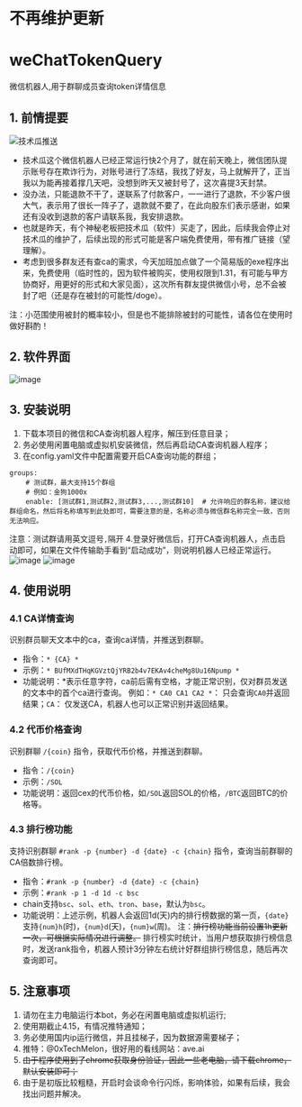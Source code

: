 # 不再维护更新
# weChatTokenQuery
微信机器人,用于群聊成员查询token详情信息

## 1. 前情提要
![技术瓜推送](https://github.com/user-attachments/assets/cd451a26-c3c4-4bea-8309-93ea7843d410)

- 技术瓜这个微信机器人已经正常运行快2个月了，就在前天晚上，微信团队提示账号存在欺诈行为，对账号进行了冻结，我找了好友，马上就解开了，正当我以为能再接着撑几天吧，没想到昨天又被封号了，这次喜提3天封禁。
- 没办法，只能退款不干了，遂联系了付款客户，一一进行了退款，不少客户很大气，表示用了很长一阵子了，退款就不要了，在此向股东们表示感谢，如果还有没收到退款的客户请联系我，我安排退款。
- 也就是昨天，有个神秘老板把技术瓜（软件）买走了，因此，后续我会停止对技术瓜的维护了，后续出现的形式可能是客户端免费使用，带有推广链接（望理解）。
- 考虑到很多群友还有查ca的需求，今天加班加点做了一个简易版的exe程序出来，免费使用（临时性的，因为软件被购买，使用权限到1.31，有可能与甲方协商好，用更好的形式和大家见面），这次所有群友提供微信小号，总不会被封了吧（还是存在被封的可能性/doge）。

注：小范围使用被封的概率较小，但是也不能排除被封的可能性，请各位在使用时做好斟酌！

## 2. 软件界面
![image](https://github.com/user-attachments/assets/194bd2ed-bbeb-42b8-a279-0850bcd26475)

## 3. 安装说明
1. 下载本项目的微信和CA查询机器人程序，解压到任意目录；
2. 务必使用闲置电脑或虚拟机安装微信，然后再启动CA查询机器人程序；
3. 在config.yaml文件中配置需要开启CA查询功能的群组；
```
groups:
    # 测试群，最大支持15个群组
    # 例如：金狗1000x
    enable: [测试群1,测试群2,测试群3,...,测试群10]  # 允许响应的群名称，建议给群组命名，然后将名称填写到此处即可，需要注意的是，名称必须与微信群名称完全一致，否则无法响应。
```
注意：测试群请用英文逗号`,`隔开
4.登录好微信后，打开CA查询机器人，点击启动即可，如果在文件传输助手看到“启动成功”，则说明机器人已经正常运行。
![image](https://github.com/user-attachments/assets/5119816d-fd2a-4868-9130-2d8aa19ff157)
![image](https://github.com/user-attachments/assets/ef09b722-1e45-4512-aedf-f483755a3d84)

## 4. 使用说明

### 4.1 CA详情查询

识别群员聊天文本中的ca，查询ca详情，并推送到群聊。

- 指令：`* {CA} *`
- 示例：`* BUfMXdTHqKGVztQjYRB2b4v7EKAv4cheMg8Uu16Npump *`
- 功能说明：*表示任意字符，ca前后需有空格，才能正常识别，仅对群员发送的文本中的首个ca进行查询。
    例如：`* CA0 CA1 CA2 *`： 只会查询`CA0`并返回结果；`CA`： 仅发送CA，机器人也可以正常识别并返回结果。

### 4.2 代币价格查询

识别群聊 `/{coin}` 指令，获取代币价格，并推送到群聊。

- 指令：`/{coin}`
- 示例：`/SOL`
- 功能说明：返回cex的代币价格，如`/SOL`返回SOL的价格，`/BTC`返回BTC的价格等。

### 4.3 排行榜功能

支持识别群聊 `#rank -p {number} -d {date} -c {chain}` 指令，查询当前群聊的CA倍数排行榜。

- 指令：`#rank -p {number} -d {date} -c {chain}`
- 示例：`#rank -p 1 -d 1d -c bsc`
- chain支持`bsc`、`sol`、`eth`、`tron`、`base`，默认为`bsc`。
- 功能说明：上述示例，机器人会返回1d(天)内的排行榜数据的第一页，`{date}`支持`{num}h`(时)，`{num}d`(天)，`{num}w`(周)。
注：~~排行榜功能当前设置1h更新一次，可根据实际情况进行调整。~~
    排行榜实时统计，当用户想获取排行榜信息时，发送rank指令，机器人预计3分钟左右统计好群组排行榜信息，随后再次查询即可。

## 5. 注意事项
1. 请勿在主力电脑运行本bot，务必在闲置电脑或虚拟机运行;
2. 使用期截止4.15，有情况推特通知；
3. 务必使用国内ip运行微信，并且挂梯子，因为数据源需要梯子；
4. 推特：@0xTechMelon，很好用的看线网站：ave.ai
5. ~~由于程序使用到了chrome获取身份验证，因此一些老电脑，请下载chrome，默认安装即可；~~
6. 由于是初版比较粗糙，开启时会谈命令行闪烁，影响体验，如果有后续，我会找出问题并解决。


